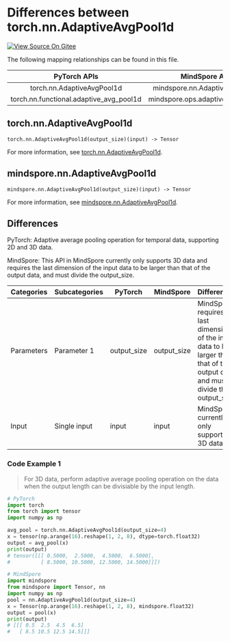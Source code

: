 # Differences between torch.nn.AdaptiveAvgPool1d

[![View Source On Gitee](https://mindspore-website.obs.cn-north-4.myhuaweicloud.com/website-images/r2.3.0/resource/_static/logo_source_en.svg)](https://gitee.com/mindspore/docs/blob/r2.3.0/docs/mindspore/source_en/note/api_mapping/pytorch_diff/AdaptiveAvgPool1d.md)

The following mapping relationships can be found in this file.

|     PyTorch APIs      |      MindSpore APIs       |
| :-------------------: | :-----------------------: |
| torch.nn.AdaptiveAvgPool1d | mindspore.nn.AdaptiveAvgPool1d |
| torch.nn.functional.adaptive_avg_pool1d | mindspore.ops.adaptive_avg_pool1d |

## torch.nn.AdaptiveAvgPool1d

```text
torch.nn.AdaptiveAvgPool1d(output_size)(input) -> Tensor
```

For more information, see [torch.nn.AdaptiveAvgPool1d](https://pytorch.org/docs/1.8.1/generated/torch.nn.AdaptiveAvgPool1d.html).

## mindspore.nn.AdaptiveAvgPool1d

```text
mindspore.nn.AdaptiveAvgPool1d(output_size)(input) -> Tensor
```

For more information, see [mindspore.nn.AdaptiveAvgPool1d](https://www.mindspore.cn/docs/en/r2.3.0/api_python/nn/mindspore.nn.AdaptiveAvgPool1d.html).

## Differences

PyTorch: Adaptive average pooling operation for temporal data, supporting 2D and 3D data.

MindSpore: This API in MindSpore currently only supports 3D data and requires the last dimension of the input data to be larger than that of the output data, and must divide the output_size.

| Categories | Subcategories| PyTorch | MindSpore |Differences |
| ---- | ----- | ------- | --------- |------------------ |
|Parameters | Parameter 1 | output_size | output_size | MindSpore requires the last dimension of the input data to be larger than that of the output data, and must divide the output_size. |
|Input | Single input | input | input | MindSpore currently only supports 3D data |

### Code Example 1

> For 3D data, perform adaptive average pooling operation on the data when the output length can be divisiable by the input length.

```python
# PyTorch
import torch
from torch import tensor
import numpy as np

avg_pool = torch.nn.AdaptiveAvgPool1d(output_size=4)
x = tensor(np.arange(16).reshape(1, 2, 8), dtype=torch.float32)
output = avg_pool(x)
print(output)
# tensor([[[ 0.5000,  2.5000,  4.5000,  6.5000],
#          [ 8.5000, 10.5000, 12.5000, 14.5000]]])

# MindSpore
import mindspore
from mindspore import Tensor, nn
import numpy as np
pool = nn.AdaptiveAvgPool1d(output_size=4)
x = Tensor(np.arange(16).reshape(1, 2, 8), mindspore.float32)
output = pool(x)
print(output)
# [[[ 0.5  2.5  4.5  6.5]
#   [ 8.5 10.5 12.5 14.5]]]
```
